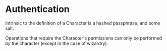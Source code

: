 # Authentication

<!-- XXX _users_ should log in and have access to all of their _characters_
but meh I'm lazy -->

Intrinsic to the definition of a Character is a hashed passphrase, and some
salt.

Operations that require the Character's permissions can only be performed
*by* the character (except in the case of wizardry). 


